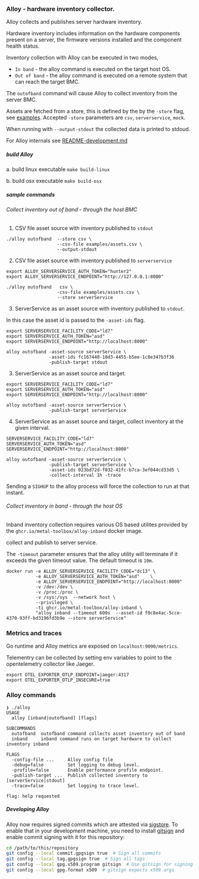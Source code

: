 ### Alloy - hardware inventory collector.

Alloy collects and publishes server hardware inventory.

Hardware inventory includes information on the hardware components present on a server,
the firmware versions installed and the component health status.

Inventory collection with Alloy can be executed in two modes,
 - `In band` - the alloy command is executed on the target host OS.
 - `Out of band` - the alloy command is executed on a remote system that can reach the target BMC.

The `outofband` command will cause Alloy to collect inventory from the server BMC.

Assets are fetched from a store, this is defined by the by the `-store` flag,
see [examples](examples/assets.csv). Accepted `-store` parameters are `csv`, `serverservice`, `mock`.

When running with `--output-stdout` the collected data is printed to stdoud.

For Alloy internals see [README-development.md](docs/README-development.md)

##### build Alloy

a. build linux executable
`make build-linux`

b. build osx executable
`make build-osx`

##### sample commands

###### Collect inventory out of band - through the host BMC

1. CSV file asset source with inventory published to `stdout`
```
./alloy outofband  --store csv \
                   --csv-file examples/assets.csv \
                   --output-stdout
```

2. CSV file asset source with inventory published to `serverservice`
```
export ALLOY_SERVERSERVICE_AUTH_TOKEN="hunter2"
export ALLOY_SERVERSERVICE_ENDPOINT="http://127.0.0.1:8000"

./alloy outofband   csv \
                   -csv-file examples/assets.csv \
                   --store serverService
```


3. ServerService as an asset source with inventory published to `stdout`.

In this case the asset id is passed to the `-asset-ids` flag.
```
export SERVERSERVICE_FACILITY_CODE="ld7"
export SERVERSERVICE_AUTH_TOKEN="asd"
export SERVERSERVICE_ENDPOINT="http://localhost:8000"

alloy outofband -asset-source serverService \
                -asset-ids fc167440-18d3-4455-b5ee-1c8e347b3f36
                -publish-target stdout
```

3. ServerService as an asset source and target.


```
export SERVERSERVICE_FACILITY_CODE="ld7"
export SERVERSERVICE_AUTH_TOKEN="asd"
export SERVERSERVICE_ENDPOINT="http://localhost:8000"

alloy outofband -asset-source serverService \
                -publish-target serverService
```

4. ServerService as an asset source and target, collect inventory at the given interval.

```
SERVERSERVICE_FACILITY_CODE="ld7"
SERVERSERVICE_AUTH_TOKEN="asd"
SERVERSERVICE_ENDPOINT="http://localhost:8000"

alloy outofband -asset-source serverService \
                -publish-target serverService \
                -asset-ids 023bd72d-f032-41fc-b7ca-3ef044cd33d5 \
                -collect-interval 1h -trace
```

Sending a `SIGHUP` to the alloy process will force the collection to run at that instant.

###### Collect inventory in band - through the host OS

Inband inventory collection requires various OS based utilites provided by the `ghcr.io/metal-toolbox/alloy-inband` docker image.


collect and publish to server service.

The `-timeout` parameter ensures that the alloy utility will terminate if it exceeds
the given timeout value. The default timeout is `10m`.
```
docker run -e ALLOY_SERVERSERVICE_FACILITY_CODE="dc13" \
           -e ALLOY_SERVERSERVICE_AUTH_TOKEN="asd"    \
           -e ALLOY_SERVERSERVICE_ENDPOINT="http://localhost:8000"
           -v /dev:/dev \
           -v /proc:/proc \
           -v /sys:/sys  --network host \
           --privileged \
           -ti ghcr.io/metal-toolbox/alloy-inband \
           "alloy inband --timeout 600s  --asset-id f0c8e4ac-5cce-4370-93ff-bd3196fd3b9e --store serverService"
```

### Metrics and traces

Go runtime and Alloy metrics are exposed on `localhost:9090/metrics`.

Telementry can be collected by setting env variables to point to the
opentelemetry collector like Jaeger.

```
export OTEL_EXPORTER_OTLP_ENDPOINT=jaeger:4317
export OTEL_EXPORTER_OTLP_INSECURE=true
```

### Alloy commands

```
❯ ./alloy
USAGE
  alloy [inband|outofband] [flags]

SUBCOMMANDS
  outofband  outofband command collects asset inventory out of band
  inband     inband command runs on target hardware to collect inventory inband

FLAGS
  -config-file ...     Alloy config file
  -debug=false         Set logging to debug level.
  -profile=false       Enable performance profile endpoint.
  -publish-target ...  Publish collected inventory to [serverService|stdout]
  -trace=false         Set logging to trace level.

flag: help requested
```

##### Developing Alloy

Alloy now requires signed commits which are attested via [sigstore](https://www.sigstore.dev/).
To enable that in your development machine, you need to install [gitsign](https://github.com/sigstore/gitsign)
and enable commit signing with it for this repository:

```bash
cd /path/to/this/repository
git config --local commit.gpgsign true  # Sign all commits
git config --local tag.gpgsign true  # Sign all tags
git config --local gpg.x509.program gitsign  # Use gitsign for signing
git config --local gpg.format x509  # gitsign expects x509 args
```
